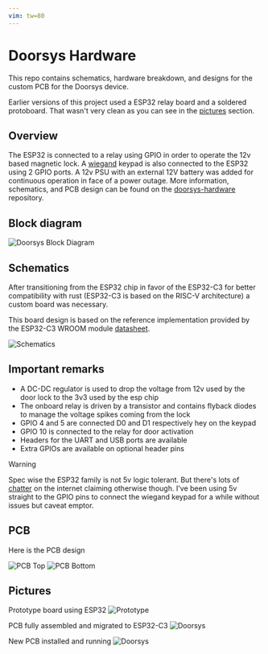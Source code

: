 ```yaml
---
vim: tw=80
---
```


# Doorsys Hardware

This repo contains schematics, hardware breakdown, and designs for the custom
PCB for the Doorsys device.

Earlier versions of this project used a ESP32 relay board and a soldered
protoboard. That wasn't very clean as you can see in the [pictures](#pictures)
section.

## Overview

The ESP32 is connected to a relay using GPIO in order to operate the 12v based
magnetic lock. A [wiegand](https://en.wikipedia.org/wiki/Wiegand_interface)
keypad is also connected to the ESP32 using 2 GPIO ports. A 12v PSU with an
external 12V battery was added for continuous operation in face of a power
outage. More information, schematics, and PCB design can be found on the
[doorsys-hardware](https://github.com/fabiojmendes/doorsys-hardware) repository.

## Block diagram

![Doorsys Block Diagram](assets/doorsys-block.svg)

## Schematics

After transitioning from the ESP32 chip in favor of the ESP32-C3 for better
compatibility with rust (ESP32-C3 is based on the RISC-V architecture) a custom
board was necessary.

This board design is based on the reference implementation provided by the
ESP32-C3 WROOM module
[datasheet](https://www.espressif.com/sites/default/files/documentation/esp32-c3-wroom-02_datasheet_en.pdf).

![Schematics](./assets/schematic.png)

## Important remarks

- A DC-DC regulator is used to drop the voltage from 12v used by the door lock
  to the 3v3 used by the esp chip
- The onboard relay is driven by a transistor and contains flyback diodes to
  manage the voltage spikes coming from the lock
- GPIO 4 and 5 are connected D0 and D1 respectively hey on the keypad
- GPIO 10 is connected to the relay for door activation
- Headers for the UART and USB ports are available
- Extra GPIOs are available on optional header pins

> [!WARNING]
> Spec wise the ESP32 family is not 5v logic tolerant. But there's lots of
> [chatter](https://www.letscontrolit.com/forum/viewtopic.php?t=8845) on the
> internet claiming otherwise though. I've been using 5v straight to the GPIO
> pins to connect the wiegand keypad for a while without issues but caveat
> emptor.

## PCB

Here is the PCB design

![PCB Top](./assets/pcb-top.png) ![PCB Bottom](./assets/pcb-bottom.png)

## Pictures

Prototype board using ESP32 ![Prototype](./assets/prototype.jpg)

PCB fully assembled and migrated to ESP32-C3
![Doorsys](./assets/doorsys-assembled.jpg)

New PCB installed and running ![Doorsys](./assets/installed.jpg)

